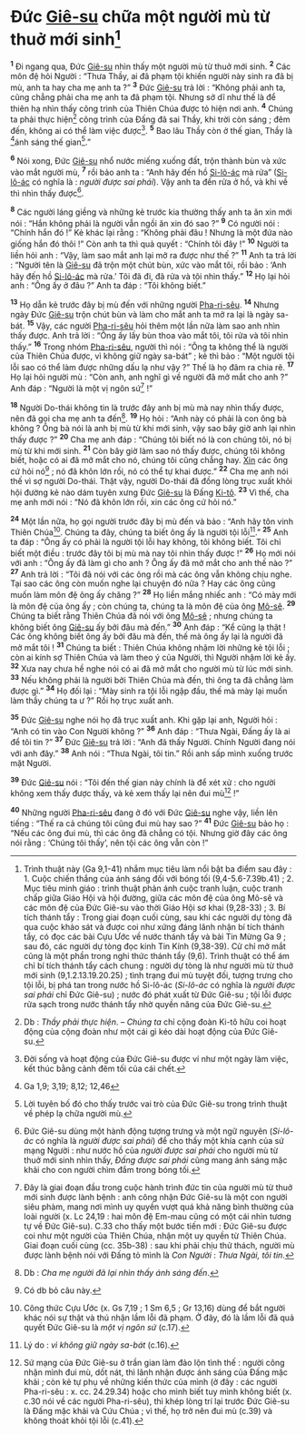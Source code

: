 # Đức [Giê-su]() chữa một người mù từ thuở mới sinh[^1-db0aa02c-4115-4d0e-ae7b-d63a38baec0b]
<sup><b>1</b></sup> Đi ngang qua, Đức [Giê-su]() nhìn thấy một người mù từ thuở mới sinh. <sup><b>2</b></sup> Các môn đệ hỏi Người : “Thưa Thầy, ai đã phạm tội khiến người này sinh ra đã bị mù, anh ta hay cha mẹ anh ta ?” <sup><b>3</b></sup> Đức [Giê-su]() trả lời : “Không phải anh ta, cũng chẳng phải cha mẹ anh ta đã phạm tội. Nhưng sở dĩ như thế là để thiên hạ nhìn thấy công trình của Thiên Chúa được tỏ hiện nơi anh. <sup><b>4</b></sup> Chúng ta phải thực hiện[^2-db0aa02c-4115-4d0e-ae7b-d63a38baec0b] công trình của Đấng đã sai Thầy, khi trời còn sáng ; đêm đến, không ai có thể làm việc được[^3-db0aa02c-4115-4d0e-ae7b-d63a38baec0b]. <sup><b>5</b></sup> Bao lâu Thầy còn ở thế gian, Thầy là [^1@-db0aa02c-4115-4d0e-ae7b-d63a38baec0b]ánh sáng thế gian[^4-db0aa02c-4115-4d0e-ae7b-d63a38baec0b].”

<sup><b>6</b></sup> Nói xong, Đức [Giê-su]() nhổ nước miếng xuống đất, trộn thành bùn và xức vào mắt người mù, <sup><b>7</b></sup> rồi bảo anh ta : “Anh hãy đến hồ [Si-lô-ác]() mà rửa” ([Si-lô-ác]() có nghĩa là : *người được sai phái*). Vậy anh ta đến rửa ở hồ, và khi về thì nhìn thấy được[^5-db0aa02c-4115-4d0e-ae7b-d63a38baec0b].

<sup><b>8</b></sup> Các người láng giềng và những kẻ trước kia thường thấy anh ta ăn xin mới nói : “Hắn không phải là người vẫn ngồi ăn xin đó sao ?” <sup><b>9</b></sup> Có người nói : “Chính hắn đó !” Kẻ khác lại rằng : “Không phải đâu ! Nhưng là một đứa nào giống hắn đó thôi !” Còn anh ta thì quả quyết : “Chính tôi đây !” <sup><b>10</b></sup> Người ta liền hỏi anh : “Vậy, làm sao mắt anh lại mở ra được như thế ?” <sup><b>11</b></sup> Anh ta trả lời : “Người tên là [Giê-su]() đã trộn một chút bùn, xức vào mắt tôi, rồi bảo : ‘Anh hãy đến hồ [Si-lô-ác]() mà rửa.’ Tôi đã đi, đã rửa và tôi nhìn thấy.” <sup><b>12</b></sup> Họ lại hỏi anh : “Ông ấy ở đâu ?” Anh ta đáp : “Tôi không biết.”

<sup><b>13</b></sup> Họ dẫn kẻ trước đây bị mù đến với những người [Pha-ri-sêu](). <sup><b>14</b></sup> Nhưng ngày Đức [Giê-su]() trộn chút bùn và làm cho mắt anh ta mở ra lại là ngày sa-bát. <sup><b>15</b></sup> Vậy, các người [Pha-ri-sêu]() hỏi thêm một lần nữa làm sao anh nhìn thấy được. Anh trả lời : “Ông ấy lấy bùn thoa vào mắt tôi, tôi rửa và tôi nhìn thấy.” <sup><b>16</b></sup> Trong nhóm [Pha-ri-sêu](), người thì nói : “Ông ta không thể là người của Thiên Chúa được, vì không giữ ngày sa-bát” ; kẻ thì bảo : “Một người tội lỗi sao có thể làm được những dấu lạ như vậy ?” Thế là họ đâm ra chia rẽ. <sup><b>17</b></sup> Họ lại hỏi người mù : “Còn anh, anh nghĩ gì về người đã mở mắt cho anh ?” Anh đáp : “Người là một vị ngôn sứ[^6-db0aa02c-4115-4d0e-ae7b-d63a38baec0b] !”

<sup><b>18</b></sup> Người Do-thái không tin là trước đây anh bị mù mà nay nhìn thấy được, nên đã gọi cha mẹ anh ta đến[^7-db0aa02c-4115-4d0e-ae7b-d63a38baec0b]. <sup><b>19</b></sup> Họ hỏi : “Anh này có phải là con ông bà không ? Ông bà nói là anh bị mù từ khi mới sinh, vậy sao bây giờ anh lại nhìn thấy được ?” <sup><b>20</b></sup> Cha mẹ anh đáp : “Chúng tôi biết nó là con chúng tôi, nó bị mù từ khi mới sinh. <sup><b>21</b></sup> Còn bây giờ làm sao nó thấy được, chúng tôi không biết, hoặc có ai đã mở mắt cho nó, chúng tôi cũng chẳng hay. [Xin]() các ông cứ hỏi nó[^8-db0aa02c-4115-4d0e-ae7b-d63a38baec0b] ; nó đã khôn lớn rồi, nó có thể tự khai được.” <sup><b>22</b></sup> Cha mẹ anh nói thế vì sợ người Do-thái. Thật vậy, người Do-thái đã đồng lòng trục xuất khỏi hội đường kẻ nào dám tuyên xưng Đức [Giê-su]() là Đấng [Ki-tô](). <sup><b>23</b></sup> Vì thế, cha mẹ anh mới nói : “Nó đã khôn lớn rồi, xin các ông cứ hỏi nó.”

<sup><b>24</b></sup> Một lần nữa, họ gọi người trước đây bị mù đến và bảo : “Anh hãy tôn vinh Thiên Chúa[^9-db0aa02c-4115-4d0e-ae7b-d63a38baec0b]. Chúng ta đây, chúng ta biết ông ấy là người tội lỗi[^10-db0aa02c-4115-4d0e-ae7b-d63a38baec0b].” <sup><b>25</b></sup> Anh ta đáp : “Ông ấy có phải là người tội lỗi hay không, tôi không biết. Tôi chỉ biết một điều : trước đây tôi bị mù mà nay tôi nhìn thấy được !” <sup><b>26</b></sup> Họ mới nói với anh : “Ông ấy đã làm gì cho anh ? Ông ấy đã mở mắt cho anh thế nào ?” <sup><b>27</b></sup> Anh trả lời : “Tôi đã nói với các ông rồi mà các ông vẫn không chịu nghe. Tại sao các ông còn muốn nghe lại chuyện đó nữa ? Hay các ông cũng muốn làm môn đệ ông ấy chăng ?” <sup><b>28</b></sup> Họ liền mắng nhiếc anh : “Có mày mới là môn đệ của ông ấy ; còn chúng ta, chúng ta là môn đệ của ông [Mô-sê](). <sup><b>29</b></sup> Chúng ta biết rằng Thiên Chúa đã nói với ông [Mô-sê]() ; nhưng chúng ta không biết ông [Giê-su]() ấy bởi đâu mà đến.” <sup><b>30</b></sup> Anh đáp : “Kể cũng lạ thật ! Các ông không biết ông ấy bởi đâu mà đến, thế mà ông ấy lại là người đã mở mắt tôi ! <sup><b>31</b></sup> Chúng ta biết : Thiên Chúa không nhậm lời những kẻ tội lỗi ; còn ai kính sợ Thiên Chúa và làm theo ý của Người, thì Người nhậm lời kẻ ấy. <sup><b>32</b></sup> Xưa nay chưa hề nghe nói có ai đã mở mắt cho người mù từ lúc mới sinh. <sup><b>33</b></sup> Nếu không phải là người bởi Thiên Chúa mà đến, thì ông ta đã chẳng làm được gì.” <sup><b>34</b></sup> Họ đối lại : “Mày sinh ra tội lỗi ngập đầu, thế mà mày lại muốn làm thầy chúng ta ư ?” Rồi họ trục xuất anh.

<sup><b>35</b></sup> Đức [Giê-su]() nghe nói họ đã trục xuất anh. Khi gặp lại anh, Người hỏi : “Anh có tin vào Con Người không ?” <sup><b>36</b></sup> Anh đáp : “Thưa Ngài, Đấng ấy là ai để tôi tin ?” <sup><b>37</b></sup> Đức [Giê-su]() trả lời : “Anh đã thấy Người. Chính Người đang nói với anh đây.” <sup><b>38</b></sup> Anh nói : “Thưa Ngài, tôi tin.” Rồi anh sấp mình xuống trước mặt Người.

<sup><b>39</b></sup> Đức [Giê-su]() nói : “Tôi đến thế gian này chính là để xét xử : cho người không xem thấy được thấy, và kẻ xem thấy lại nên đui mù[^11-db0aa02c-4115-4d0e-ae7b-d63a38baec0b] !”

<sup><b>40</b></sup> Những người [Pha-ri-sêu]() đang ở đó với Đức [Giê-su]() nghe vậy, liền lên tiếng : “Thế ra cả chúng tôi cũng đui mù hay sao ?” <sup><b>41</b></sup> Đức [Giê-su]() bảo họ : “Nếu các ông đui mù, thì các ông đã chẳng có tội. Nhưng giờ đây các ông nói rằng : ‘Chúng tôi thấy’, nên tội các ông vẫn còn !”

[^1-db0aa02c-4115-4d0e-ae7b-d63a38baec0b]: Trình thuật này (Ga 9,1-41) nhắm mục tiêu làm nổi bật ba điểm sau đây : 1. Cuộc chiến thắng của ánh sáng đối với bóng tối (9,4-5.6-7.39b.41) ; 2. Mục tiêu minh giáo : trình thuật phản ánh cuộc tranh luận, cuộc tranh chấp giữa Giáo Hội và hội đường, giữa các môn đệ của ông Mô-sê và các môn đệ của Đức Giê-su vào thời Giáo Hội sơ khai (9,28-33) ; 3. Bí tích thánh tẩy : Trong giai đoạn cuối cùng, sau khi các người dự tòng đã qua cuộc khảo sát và được coi như xứng đáng lãnh nhận bí tích thánh tẩy, có đọc các bài Cựu Ước về nước thánh tẩy và bài Tin Mừng Ga 9 ; sau đó, các người dự tòng đọc kinh Tin Kính (9,38-39). Cử chỉ mở mắt cũng là một phần trong nghi thức thánh tẩy (9,6). Trình thuật có thể ám chỉ bí tích thánh tẩy cách chung : người dự tòng là như người mù từ thuở mới sinh (9,1.2.13.19.20.25) ; tình trạng đui mù tuyệt đối, tượng trưng cho tội lỗi, bị phá tan trong nước hồ Si-lô-ác (*Si-lô-ác* có nghĩa là *người được sai phái* chỉ Đức Giê-su) ; nước đó phát xuất từ Đức Giê-su ; tội lỗi được rửa sạch trong nước thánh tẩy nhờ quyền năng của Đức Giê-su.
[^2-db0aa02c-4115-4d0e-ae7b-d63a38baec0b]: Db : *Thầy phải thực hiện*. – *Chúng ta* chỉ cộng đoàn Ki-tô hữu coi hoạt động của cộng đoàn như một cái gì kéo dài hoạt động của Đức Giê-su.
[^3-db0aa02c-4115-4d0e-ae7b-d63a38baec0b]: Đời sống và hoạt động của Đức Giê-su được ví như một ngày làm việc, kết thúc bằng cảnh đêm tối của cái chết.
[^4-db0aa02c-4115-4d0e-ae7b-d63a38baec0b]: Lời tuyên bố đó cho thấy trước vai trò của Đức Giê-su trong trình thuật về phép lạ chữa người mù.
[^5-db0aa02c-4115-4d0e-ae7b-d63a38baec0b]: Đức Giê-su dùng một hành động tượng trưng và một ngữ nguyên (*Si-lô-ác* có nghĩa là *người được sai phái*) để cho thấy một khía cạnh của sứ mạng Người : như nước hồ của *người được sai phái* cho người mù từ thuở mới sinh nhìn thấy, *Đấng được sai phái* cũng mang ánh sáng mặc khải cho con người chìm đắm trong bóng tối.
[^6-db0aa02c-4115-4d0e-ae7b-d63a38baec0b]: Đây là giai đoạn đầu trong cuộc hành trình đức tin của người mù từ thuở mới sinh được lành bệnh : anh công nhận Đức Giê-su là một con người siêu phàm, mang nơi mình uy quyền vượt quá khả năng bình thường của loài người (x. Lc 24,19 : hai môn đệ Em-mau cũng có một cái nhìn tương tự về Đức Giê-su). C.33 cho thấy một bước tiến mới : Đức Giê-su được coi như một người của Thiên Chúa, nhận một uy quyền từ Thiên Chúa. Giai đoạn cuối cùng (cc. 35b-38) : sau khi phải chịu thử thách, người mù được lành bệnh nói với Đấng tỏ mình là *Con Người* : *Thưa Ngài, tôi tin*.
[^7-db0aa02c-4115-4d0e-ae7b-d63a38baec0b]: Db : *Cha mẹ người đã lại nhìn thấy ánh sáng đến*.
[^8-db0aa02c-4115-4d0e-ae7b-d63a38baec0b]: Có db bỏ câu này.
[^9-db0aa02c-4115-4d0e-ae7b-d63a38baec0b]: Công thức Cựu Ước (x. Gs 7,19 ; 1 Sm 6,5 ; Gr 13,16) dùng để bắt người khác nói sự thật và thú nhận lầm lỗi đã phạm. Ở đây, đó là lầm lỗi đã quả quyết Đức Giê-su là *một vị ngôn sứ* (c.17).
[^10-db0aa02c-4115-4d0e-ae7b-d63a38baec0b]: Lý do : *vì không giữ ngày sa-bát* (c.16).
[^11-db0aa02c-4115-4d0e-ae7b-d63a38baec0b]: Sứ mạng của Đức Giê-su ở trần gian làm đảo lộn tình thế : người công nhận mình đui mù, dốt nát, thì lãnh nhận được ánh sáng của Đấng mặc khải ; còn kẻ tự phụ về những kiến thức của mình (ở đây : các người Pha-ri-sêu : x. cc. 24.29.34) hoặc cho mình biết tuy mình không biết (x. c.30 nói về các người Pha-ri-sêu), thì khép lòng trí lại trước Đức Giê-su là Đấng mặc khải và Cứu Chúa ; vì thế, họ trở nên đui mù (c.39) và không thoát khỏi tội lỗi (c.41).
[^1@-db0aa02c-4115-4d0e-ae7b-d63a38baec0b]: Ga 1,9; 3,19; 8,12; 12,46